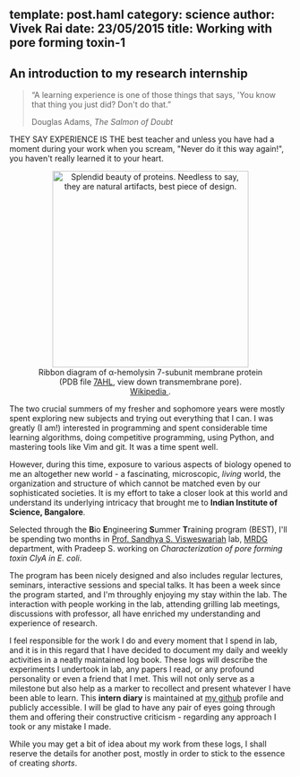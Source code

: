 template: post.haml
category: science
author: Vivek Rai
date: 23/05/2015
title: Working with pore forming toxin-1
---
An introduction to my research internship
---
> “A learning experience is one of those things that says, 'You know that thing
> you just did? Don't do that.”
>
> Douglas Adams, *The Salmon of Doubt*

THEY SAY EXPERIENCE IS THE best teacher and unless you have had a moment during
your work when you scream, "Never do it this way again!", you haven't really
learned it to your heart.

<figure style="text-align:center">
<img src="/shorts/alphahemolysin.jpg"
     title="Splendid beauty of proteins. Needless to say, they are natural artifacts, best piece of design."
     style="width:auto; height:350px"/>
<figcaption>
    Ribbon diagram of &alpha;-hemolysin 7-subunit membrane protein (PDB file <a href="https://www.ebi.ac.uk/pdbe/entry/pdb/7ahl">7AHL</a>,
    view down transmembrane pore). </br> <a href="https://commons.wikimedia.org/wiki/File:AlphaHemolysin_membrane_heptamer_7AHL_VwDownPore.jpg"> Wikipedia </a>.
</figcaption>
</figure>

The two crucial summers of my fresher and sophomore years were mostly spent
exploring new subjects and trying out everything that I can. I was greatly (I
am!) interested in programming and spent considerable time learning algorithms,
doing competitive programming, using Python, and mastering tools like Vim and
git. It was a time spent well.

However, during this time, exposure to various aspects of biology opened to me
an altogether new world - a fascinating, microscopic, *living* world, the
organization and structure of which cannot be matched even by our sophisticated
societies. It is my effort to take a closer look at this world and understand
its underlying intricacy that brought me to **Indian Institute of Science,
Bangalore**.

Selected through the **B**io **E**ngineering **S**ummer **T**raining program
(BEST), I'll be spending two months in [Prof. Sandhya S.
Visweswariah](http://www.mrdg.iisc.ernet.in/sandhyav/index.htm) lab,
[MRDG](http://www.mrdg.iisc.ernet.in/) department, with Pradeep S. working on
*Characterization of pore forming toxin ClyA in E. coli*.

The program has been nicely designed and also includes regular lectures,
seminars, interactive sessions and special talks. It has been a week since the
program started, and I'm throughly enjoying my stay within the lab. The
interaction with people working in the lab, attending grilling lab meetings,
discussions with professor, all have enriched my understanding and experience
of research.

I feel responsible for the work I do and every moment that I spend in lab, and
it is in this regard that I have decided to document my daily and weekly
activities in a neatly maintained log book. These logs will describe the
experiments I undertook in lab, any papers I read, or any profound personality
or even a friend that I met. This will not only serve as a milestone but also
help as a marker to recollect and present whatever I have been able to learn.
This **intern diary** is maintained at [my
github](https://github.com/vivekiitkgp/intern-diary) profile and publicly
accessible. I will be glad to have any pair of eyes going through them and
offering their constructive criticism - regarding any approach I took or any
mistake I made.

While you may get a bit of idea about my work from these logs, I shall reserve
the details for another post, mostly in order to stick to the essence of
creating *shorts*.
